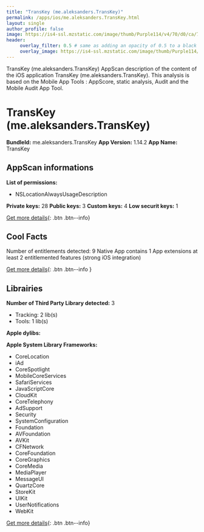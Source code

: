 ```yaml
---
title: "TransKey (me.aleksanders.TransKey)"
permalink: /apps/ios/me.aleksanders.TransKey.html
layout: single
author_profile: false
image: https://is4-ssl.mzstatic.com/image/thumb/Purple114/v4/70/d0/ca/70d0ca96-de84-da42-38c2-9139e385d7b1/AppIcon-0-0-1x_U007emarketing-0-0-0-5-0-0-sRGB-0-0-0-GLES2_U002c0-512MB-85-220-0-0.png/512x512bb.jpg
header: 
     overlay_filter: 0.5 # same as adding an opacity of 0.5 to a black background
     overlay_image: https://is4-ssl.mzstatic.com/image/thumb/Purple114/v4/70/d0/ca/70d0ca96-de84-da42-38c2-9139e385d7b1/AppIcon-0-0-1x_U007emarketing-0-0-0-5-0-0-sRGB-0-0-0-GLES2_U002c0-512MB-85-220-0-0.png/512x512bb.jpg
---
```

TransKey (me.aleksanders.TransKey) AppScan description of the content of the iOS application TransKey (me.aleksanders.TransKey). This analysis is based on the Mobile App Tools : AppScore, static analysis, Audit and the Mobile Audit App Tool.

# TransKey (me.aleksanders.TransKey)

**BundleId:** me.aleksanders.TransKey
**App Version:** 1.14.2
**App Name:** TransKey


## AppScan informations 

**List of permissions:** 
- NSLocationAlwaysUsageDescription
  
  
**Private keys:** 28
**Public keys:** 3
**Custom keys:** 4
**Low securit keys:** 1
  
[Get more details](/pricing.html){: .btn .btn--info}

## Cool Facts

Number of entitlements detected: 9
Native App
contains 1 App extensions
at least 2 entitlemented features (strong iOS integration)
  
[Get more details](/pricing.html){: .btn .btn--info }

## Librairies 
**Number of Third Party Library detected:** 3
- Tracking: 2 lib(s)
- Tools: 1 lib(s)


**Apple dylibs:**


**Apple System Library Frameworks:**
- CoreLocation
- iAd
- CoreSpotlight
- MobileCoreServices
- SafariServices
- JavaScriptCore
- CloudKit
- CoreTelephony
- AdSupport
- Security
- SystemConfiguration
- Foundation
- AVFoundation
- AVKit
- CFNetwork
- CoreFoundation
- CoreGraphics
- CoreMedia
- MediaPlayer
- MessageUI
- QuartzCore
- StoreKit
- UIKit
- UserNotifications
- WebKit


  
[Get more details](/pricing.html){: .btn .btn--info}

